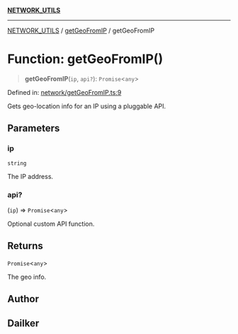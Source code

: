 [**NETWORK_UTILS**](../../README.md)

***

[NETWORK_UTILS](../../README.md) / [getGeoFromIP](../README.md) / getGeoFromIP

# Function: getGeoFromIP()

> **getGeoFromIP**(`ip`, `api?`): `Promise`\<`any`\>

Defined in: [network/getGeoFromIP.ts:9](https://github.com/dailker/everyutil-js/blob/7799f3f003cb23f425be3f1c83c38483e2648188/src/network/getGeoFromIP.ts#L9)

Gets geo-location info for an IP using a pluggable API.

## Parameters

### ip

`string`

The IP address.

### api?

(`ip`) => `Promise`\<`any`\>

Optional custom API function.

## Returns

`Promise`\<`any`\>

The geo info.

## Author

## Dailker
